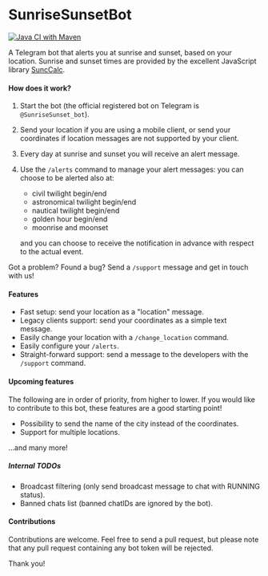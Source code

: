 # SunriseSunsetBot
[![Java CI with Maven](https://github.com/carlopantaleo/SunriseSunsetBot/actions/workflows/maven.yml/badge.svg)](https://github.com/carlopantaleo/SunriseSunsetBot/actions/workflows/maven.yml)

A Telegram bot that alerts you at sunrise and sunset, based on your location. Sunrise and sunset times are provided by
the excellent JavaScript library [SuncCalc](https://github.com/mourner/suncalc).

#### How does it work?
1. Start the bot (the official registered bot on Telegram is `@SunriseSunset_bot`).
2. Send your location if you are using a mobile client, or send your coordinates if location messages are not supported
by your client.
3. Every day at sunrise and sunset you will receive an alert message.
4. Use the `/alerts` command to manage your alert messages: you can choose to be alerted also at:
   - civil twilight begin/end
   - astronomical twilight begin/end
   - nautical twilight begin/end
   - golden hour begin/end
   - moonrise and moonset

   and you can choose to receive the notification in advance with respect to the actual event.

Got a problem? Found a bug? Send a `/support` message and get in touch with us!

#### Features
* Fast setup: send your location as a "location" message.
* Legacy clients support: send your coordinates as a simple text message.
* Easily change your location with a `/change_location` command.
* Easily configure your `/alerts`.
* Straight-forward support: send a message to the developers with the `/support` command.

#### Upcoming features
The following are in order of priority, from higher to lower. If you would like to contribute to this bot, these
features are a good starting point!
* Possibility to send the name of the city instead of the coordinates.
* Support for multiple locations.

...and many more!

##### Internal TODOs
* Broadcast filtering (only send broadcast message to chat with RUNNING status).
* Banned chats list (banned chatIDs are ignored by the bot).

#### Contributions
Contributions are welcome. Feel free to send a pull request, but please note that any pull request containing any bot
token will be rejected.

Thank you!
